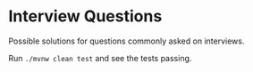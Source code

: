 # Interview Questions

Possible solutions for questions commonly asked on interviews.

Run `./mvnw clean test` and see the tests passing.